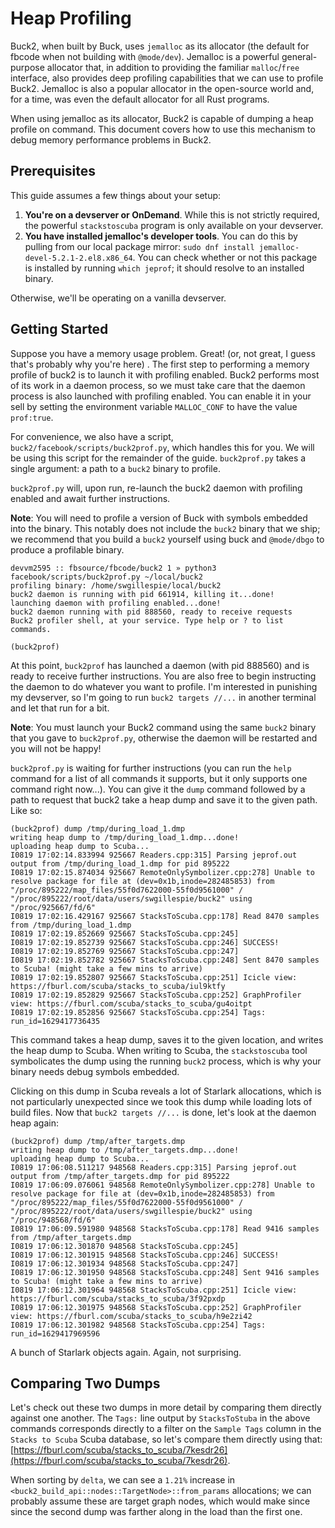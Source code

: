 # Heap Profiling

Buck2, when built by Buck, uses `jemalloc` as its allocator (the default for fbcode when not building
with `@mode/dev`). Jemalloc is a powerful general-purpose allocator that, in addition to providing the
familiar `malloc`/`free` interface, also provides deep profiling capabilities that we can use to profile
Buck2. Jemalloc is also a popular allocator in the open-source world and, for a time, was even the
default allocator for all Rust programs.

When using jemalloc as its allocator, Buck2 is capable of dumping a heap profile on command. This
document covers how to use this mechanism to debug memory performance problems in Buck2.

## Prerequisites

This guide assumes a few things about your setup:

1. **You're on a devserver or OnDemand**. While this is not strictly required, the powerful
   `stackstoscuba` program is only available on your devserver.
2. **You have installed jemalloc's developer tools**. You can do this by pulling from our local package
   mirror: `sudo dnf install jemalloc-devel-5.2.1-2.el8.x86_64`. You can check whether or not this
   package is installed by running `which jeprof`; it should resolve to an installed binary.

Otherwise, we'll be operating on a vanilla devserver.

## Getting Started

Suppose you have a memory usage problem. Great! (or, not great, I guess that's probably why you're here)
. The first step to performing a memory profile of buck2 is to launch it with profiling enabled. Buck2
performs most of its work in a daemon process, so we must take care that the daemon process is also
launched with profiling enabled. You can enable it in your sell by setting the environment variable
`MALLOC_CONF` to have the value `prof:true`.

For convenience, we also have a script, `buck2/facebook/scripts/buck2prof.py`, which handles this for
you. We will be using this script for the remainder of the guide. `buck2prof.py` takes a single
argument: a path to a `buck2` binary to profile.

`buck2prof.py` will, upon run, re-launch the buck2 daemon with profiling enabled and await further
instructions.

**Note**: You will need to profile a version of Buck with symbols embedded into the binary. This notably
does not include the `buck2` binary that we ship; we recommend that you build a `buck2` yourself using
buck and `@mode/dbgo` to produce a profilable binary.

```shell
devvm2595 :: fbsource/fbcode/buck2 1 » python3 facebook/scripts/buck2prof.py ~/local/buck2
profiling binary: /home/swgillespie/local/buck2
buck2 daemon is running with pid 661914, killing it...done!
launching daemon with profiling enabled...done!
buck2 daemon running with pid 888560, ready to receive requests
Buck2 profiler shell, at your service. Type help or ? to list commands.

(buck2prof)
```

At this point, `buck2prof` has launched a daemon (with pid 888560) and is ready to receive further
instructions. You are also free to begin instructing the daemon to do whatever you want to profile.
I'm interested in punishing my devserver, so I'm going to run `buck2 targets //...` in another terminal
and let that run for a bit.

**Note**: You must launch your Buck2 command using the same `buck2` binary that you gave to
`buck2prof.py`, otherwise the daemon will be restarted and you will not be happy!

`buck2prof.py` is waiting for further instructions (you can run the `help` command for a list of all
commands it supports, but it only supports one command right now...). You can give it the `dump` command
followed by a path to request that buck2 take a heap dump and save it to the given path. Like so:

```shell
(buck2prof) dump /tmp/during_load_1.dmp
writing heap dump to /tmp/during_load_1.dmp...done!
uploading heap dump to Scuba...
I0819 17:02:14.833994 925667 Readers.cpp:315] Parsing jeprof.out output from /tmp/during_load_1.dmp for pid 895222
I0819 17:02:15.874034 925667 RemoteOnlySymbolizer.cpp:278] Unable to resolve package for file at (dev=0x1b,inode=282485853) from "/proc/895222/map_files/55f0d7622000-55f0d9561000" / "/proc/895222/root/data/users/swgillespie/buck2" using "/proc/925667/fd/6"
I0819 17:02:16.429167 925667 StacksToScuba.cpp:178] Read 8470 samples from /tmp/during_load_1.dmp
I0819 17:02:19.852669 925667 StacksToScuba.cpp:245]
I0819 17:02:19.852739 925667 StacksToScuba.cpp:246] SUCCESS!
I0819 17:02:19.852769 925667 StacksToScuba.cpp:247]
I0819 17:02:19.852782 925667 StacksToScuba.cpp:248] Sent 8470 samples to Scuba! (might take a few mins to arrive)
I0819 17:02:19.852807 925667 StacksToScuba.cpp:251] Icicle view: https://fburl.com/scuba/stacks_to_scuba/iul9ktfy
I0819 17:02:19.852829 925667 StacksToScuba.cpp:252] GraphProfiler view: https://fburl.com/scuba/stacks_to_scuba/gu4oitpt
I0819 17:02:19.852856 925667 StacksToScuba.cpp:254] Tags: run_id=1629417736435
```

This command takes a heap dump, saves it to the given location, and writes the heap dump to Scuba. When
writing to Scuba, the `stackstoscuba` tool symbolicates the dump using the running `buck2` process,
which is why your binary needs debug symbols embedded.

Clicking on this dump in Scuba reveals a lot of Starlark allocations, which is not particularly
unexpected since we took this dump while loading lots of build files. Now that `buck2 targets //...` is
done, let's look at the daemon heap again:

```shell
(buck2prof) dump /tmp/after_targets.dmp
writing heap dump to /tmp/after_targets.dmp...done!
uploading heap dump to Scuba...
I0819 17:06:08.511217 948568 Readers.cpp:315] Parsing jeprof.out output from /tmp/after_targets.dmp for pid 895222
I0819 17:06:09.076061 948568 RemoteOnlySymbolizer.cpp:278] Unable to resolve package for file at (dev=0x1b,inode=282485853) from "/proc/895222/map_files/55f0d7622000-55f0d9561000" / "/proc/895222/root/data/users/swgillespie/buck2" using "/proc/948568/fd/6"
I0819 17:06:09.591980 948568 StacksToScuba.cpp:178] Read 9416 samples from /tmp/after_targets.dmp
I0819 17:06:12.301870 948568 StacksToScuba.cpp:245]
I0819 17:06:12.301915 948568 StacksToScuba.cpp:246] SUCCESS!
I0819 17:06:12.301934 948568 StacksToScuba.cpp:247]
I0819 17:06:12.301950 948568 StacksToScuba.cpp:248] Sent 9416 samples to Scuba! (might take a few mins to arrive)
I0819 17:06:12.301964 948568 StacksToScuba.cpp:251] Icicle view: https://fburl.com/scuba/stacks_to_scuba/3f92pxdp
I0819 17:06:12.301975 948568 StacksToScuba.cpp:252] GraphProfiler view: https://fburl.com/scuba/stacks_to_scuba/h9e2zi42
I0819 17:06:12.301982 948568 StacksToScuba.cpp:254] Tags: run_id=1629417969596
```

A bunch of Starlark objects again. Again, not surprising.

## Comparing Two Dumps

Let's check out these two dumps in more detail by comparing them directly against one another. The
`Tags:` line output by `StacksToStuba` in the above commands corresponds directly to a filter on the
`Sample Tags` column in the `Stacks to Scuba` Scuba database, so let's compare them directly using
that: [https://fburl.com/scuba/stacks_to_scuba/7kesdr26](https://fburl.com/scuba/stacks_to_scuba/7kesdr26).

When sorting by `delta`, we can see a `1.21%` increase in `<buck2_build_api::nodes::TargetNode>::from_params`
allocations; we can probably assume these are target graph nodes, which would make since since the
second dump was farther along in the load than the first one.
